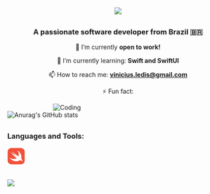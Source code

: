 <h1 align="center">
<img src="https://readme-typing-svg.demolab.com?font=Fira+Code&size=30&duration=4000&pause=200&color=70A5FD&center=true&random=false&width=435&lines=Hi+There!%F0%9F%91%8B;I'm+Vinicius" />
</h1>

<h3 align="center">A passionate software developer from Brazil 🇧🇷</h3>

<div align="center">
  
 👀 I’m currently **open to work!**
 
 🌱 I’m currently learning: **Swift and SwiftUI**
 
 📫 How to reach me: **vinicius.ledis@gmail.com**
 
 ⚡ Fun fact: 
 
</div>

<img align="right" alt="Coding" width="400" src="https://31.media.tumblr.com/ed3b62b9cc73c85251ba0636d8d5cb49/tumblr_mthky8hc481qzbzwzo1_1280.gif">


![Anurag's GitHub stats](https://github-readme-stats.vercel.app/api?username=viniciusledis&show_icons=true&theme=tokyonight)

##

<h3 align="left">Languages and Tools:</h3>
<p align="left"> <a href="https://developer.apple.com/swift/" target="_blank" rel="noreferrer"> <img src="https://raw.githubusercontent.com/devicons/devicon/master/icons/swift/swift-original.svg" alt="swift" width="40" height="40"/> </a> </p>

##

<div>
  <a href="https://www.linkedin.com/in/viniciusledis/" target="_blank"><img src="https://img.shields.io/badge/-LinkedIn-%230077B5?style=for-the-badge&logo=linkedin&logoColor=white" target="_blank"></a> 
</div>
